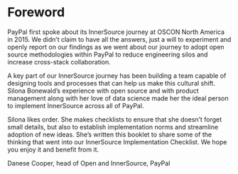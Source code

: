 Foreword
========

PayPal first spoke about its InnerSource journey at OSCON North America in 2015. We didn’t claim to have all the answers, just a will to experiment and openly report on our findings as we went about our journey to adopt open source methodologies within PayPal to reduce engineering silos and increase cross-stack collaboration.

A key part of our InnerSource journey has been building a team capable of designing tools and processes that can help us make this cultural shift. Silona Bonewald’s experience with open source and with product management along with her love of data science made her the ideal person to implement InnerSource across all of PayPal.

Silona likes order. She makes checklists to ensure that she doesn’t forget small details, but also to establish implementation norms and streamline adoption of new ideas. She’s written this booklet to share some of the thinking that went into our InnerSource Implementation Checklist. We hope you enjoy it and benefit from it.

Danese Cooper, head of Open and InnerSource, PayPal
